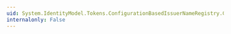 ```yaml
---
uid: System.IdentityModel.Tokens.ConfigurationBasedIssuerNameRegistry.GetIssuerName(System.IdentityModel.Tokens.SecurityToken)
internalonly: False
---
```

